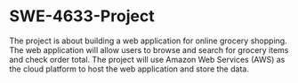 # SWE-4633-Project
The project is about building a web application for online grocery shopping. The web application will allow users to browse and search for grocery items and check order total. The project will use Amazon Web Services (AWS) as the cloud platform to host the web application and store the data. 
